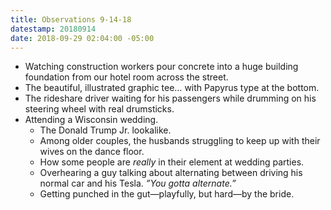 ```yaml
---
title: Observations 9-14-18
datestamp: 20180914
date: 2018-09-29 02:04:00 -05:00
---
```


- Watching construction workers pour concrete into a huge building foundation from our hotel room across the street.
- The beautiful, illustrated graphic tee… with Papyrus type at the bottom.
- The rideshare driver waiting for his passengers while drumming on his steering wheel with real drumsticks.
- Attending a Wisconsin wedding.
	- The Donald Trump Jr. lookalike.
	- Among older couples, the husbands struggling to keep up with their wives on the dance floor.
	- How some people are *really* in their element at wedding parties.
	- Overhearing a guy talking about alternating between driving his normal car and his Tesla. *”You gotta alternate.”*
	- Getting punched in the gut—playfully, but hard—by the bride.
